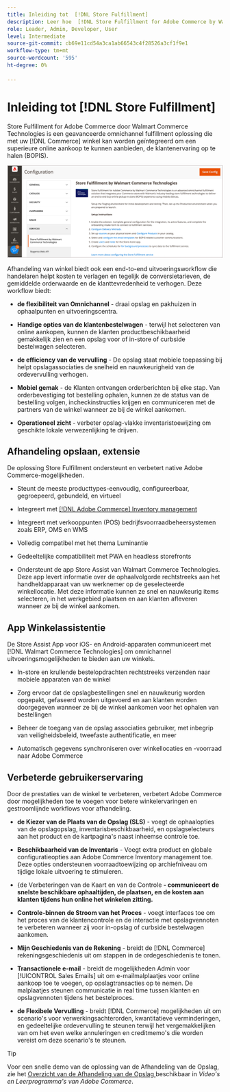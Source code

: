 ```yaml
---
title: Inleiding tot  [!DNL Store Fulfillment]
description: Leer hoe  [!DNL Store Fulfillment for Adobe Commerce by Walmart Commerce Technologies]  steunen online kopen, oogst in opslag (BOPIS) voor klanten. Met de mobiele versie Winkelassistentie kunt u BOPIS-afhandeling en -verwerking stroomlijnen voor winkelpartners en Commerce-klanten.
role: Leader, Admin, Developer, User
level: Intermediate
source-git-commit: cb69e11cd54a3ca1ab66543c4f28526a3cf1f9e1
workflow-type: tm+mt
source-wordcount: '595'
ht-degree: 0%

---
```


# Inleiding tot [!DNL Store Fulfillment]

Store Fulfillment for Adobe Commerce door Walmart Commerce Technologies is een geavanceerde omnichannel fulfillment oplossing die met uw [!DNL Commerce] winkel kan worden geïntegreerd om een superieure online aankoop te kunnen aanbieden, de klantenervaring op te halen (BOPIS).

![ de oplossing van de Behandeling van de Opslag Adobe Admin configuratie ](assets/store-fulfillment-admin-home.png)

Afhandeling van winkel biedt ook een end-to-end uitvoeringsworkflow die handelaren helpt kosten te verlagen en tegelijk de conversietarieven, de gemiddelde orderwaarde en de klanttevredenheid te verhogen. Deze workflow biedt:

* **de flexibiliteit van Omnichannel** - draai opslag en pakhuizen in ophaalpunten en uitvoeringscentra.

* **Handige opties van de klantenbestelwagen** - terwijl het selecteren van online aankopen, kunnen de klanten productbeschikbaarheid gemakkelijk zien en een opslag voor of in-store of curbside bestelwagen selecteren.

* **de efficiency van de vervulling** - De opslag staat mobiele toepassing bij helpt opslagassociaties de snelheid en nauwkeurigheid van de ordevervulling verhogen.

* **Mobiel gemak** - de Klanten ontvangen orderberichten bij elke stap. Van orderbevestiging tot bestelling ophalen, kunnen ze de status van de bestelling volgen, incheckinstructies krijgen en communiceren met de partners van de winkel wanneer ze bij de winkel aankomen.

* **Operationeel zicht** - verbeter opslag-vlakke inventaristoewijzing om geschikte lokale verwezenlijking te drijven.

## Afhandeling opslaan, extensie

De oplossing Store Fulfillment ondersteunt en verbetert native Adobe Commerce-mogelijkheden.

* Steunt de meeste producttypes-eenvoudig, configureerbaar, gegroepeerd, gebundeld, en virtueel

* Integreert met [[!DNL Adobe Commerce]  Inventory management ](https://experienceleague.adobe.com/en/docs/commerce-admin/inventory/basics/sources-stocks)

* Integreert met verkooppunten (POS) bedrijfsvoorraadbeheersystemen zoals ERP, OMS en WMS

* Volledig compatibel met het thema Luminantie

* Gedeeltelijke compatibiliteit met PWA en headless storefronts

* Ondersteunt de app Store Assist van Walmart Commerce Technologies. Deze app levert informatie over de ophaalvolgorde rechtstreeks aan het handheldapparaat van uw werknemer op de geselecteerde winkellocatie. Met deze informatie kunnen ze snel en nauwkeurig items selecteren, in het werkgebied plaatsen en aan klanten afleveren wanneer ze bij de winkel aankomen.

## App Winkelassistentie

De Store Assist App voor iOS- en Android-apparaten communiceert met [!DNL Walmart Commerce Technologies] om omnichannel uitvoeringsmogelijkheden te bieden aan uw winkels.

* In-store en krullende bestelopdrachten rechtstreeks verzenden naar mobiele apparaten van de winkel

* Zorg ervoor dat de opslagbestellingen snel en nauwkeurig worden opgepakt, gefaseerd worden uitgevoerd en aan klanten worden doorgegeven wanneer ze bij de winkel aankomen voor het ophalen van bestellingen

* Beheer de toegang van de opslag associaties gebruiker, met inbegrip van veiligheidsbeleid, tweefaste authentificatie, en meer

* Automatisch gegevens synchroniseren over winkellocaties en -voorraad naar Adobe Commerce

## Verbeterde gebruikerservaring

Door de prestaties van de winkel te verbeteren, verbetert Adobe Commerce door mogelijkheden toe te voegen voor betere winkelervaringen en gestroomlijnde workflows voor afhandeling.

* **de Kiezer van de Plaats van de Opslag (SLS)** - voegt de ophaalopties van de opslagopslag, inventarisbeschikbaarheid, en opslagselecteurs aan het product en de kartpagina&#39;s naast inheemse controle toe.

* **Beschikbaarheid van de Inventaris** - Voegt extra product en globale configuratieopties aan Adobe Commerce Inventory management toe. Deze opties ondersteunen voorraadtoewijzing op archiefniveau om tijdige lokale uitvoering te stimuleren.

* &lbrace;de Verbeteringen van de Kaart en van de Controle **- communiceert de snelste beschikbare ophaaltijden, de plaatsen, en de kosten aan klanten tijdens hun online het winkelen zitting.**

* **Controle-binnen de Stroom van het Proces** - voegt interfaces toe om het proces van de klantencontrole en de interactie met opslagvennoten te verbeteren wanneer zij voor in-opslag of curbside bestelwagen aankomen.

* **Mijn Geschiedenis van de Rekening** - breidt de [!DNL Commerce] rekeningsgeschiedenis uit om stappen in de ordegeschiedenis te tonen.

* **Transactionele e-mail** - breidt de mogelijkheden Admin voor [!UICONTROL Sales Emails] uit om e-mailmalplaatjes voor online aankoop toe te voegen, op opslagtransacties op te nemen. De malplaatjes steunen communicatie in real time tussen klanten en opslagvennoten tijdens het bestelproces.

* **de Flexibele Vervulling** - breidt [!DNL Commerce] mogelijkheden uit om scenario&#39;s voor verwerkingsachterorden, kwantitatieve verminderingen, en gedeeltelijke ordevervulling te steunen terwijl het vergemakkelijken van om het even welke annuleringen en creditmemo&#39;s die worden vereist om deze scenario&#39;s te steunen.

>[!TIP]
>
> Voor een snelle demo van de oplossing van de Afhandeling van de Opslag, zie het [ Overzicht van de Afhandeling van de Opslag ](https://experienceleague.adobe.com/docs/commerce-learn/tutorials/orders/store-fulfillment.html) beschikbaar in _Video&#39;s en Leerprogramma&#39;s van Adobe Commerce_.


